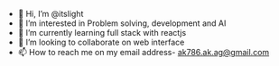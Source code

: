 - 👋 Hi, I’m @itslight
- 👀 I’m interested in Problem solving, development and AI
- 🌱 I’m currently learning full stack with reactjs
- 💞️ I’m looking to collaborate on web interface
- 📫 How to reach me on my email address- ak786.ak.ag@gmail.com

<!---
itslight/itslight is a ✨ special ✨ repository because its `README.md` (this file) appears on your GitHub profile.
You can click the Preview link to take a look at your changes.
--->
